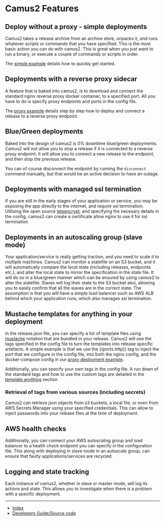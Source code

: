 # Camus2 Features

## Deploy without a proxy - simple deployments

Camus2 takes a release archive from an archive store, unpacks it, and runs whatever scripts or commands that you have specified. This is the most basic action you can do with camus2.
This is great when you just want to run a binary, or execute a couple of commands or scripts in order.

The [simple example](/hx-deploy-tool/userguide/simple-example) details how to quickly get started.

## Deployments with a reverse proxy sidecar

A feature that is baked into camus2, is to download and connect the standard nginx reverse proxy docker container, to a specified port.
All you have to do is specify proxy endpoints and ports in the config file.

The [proxy example](/hx-deploy-tool/userguide/proxy-example) details step by step how to deploy and connect a release to a reverse proxy endpoint.

## Blue/Green deployments

Baked into the design of camus2 is 0% downtime blue/green deployments. Camus2 will not allow you to stop a release if it is connected to a reverse proxy endpoint. It will allow you to connect a new release to the endpoint, and then stop the previous release.

You can of course disconnect the endpoint by running the `disconnect` command manually, but that would be an active decision to have an outage.

## Deployments with managed ssl termination

If you are still in the early stages of your application or service, you may be exposing the app directly to the internet, and require ssl termination.
Utilising the open source [letsencrypt](https://letsencrypt.org/about/), and specifying the necesary details in the config, camus2 can create a certificate allow nginx to use it for ssl termination

## Deployments in an autoscaling group (slave mode)

Your application/service is really getting traction, and you need to scale it to multiple machines. Camus2 can monitor a statefile on an S3 bucket, and it will automatically compare the local state (including releases, endpoints etc.), and alter the local state to mirror the specification in the state file. It will do so in a blue/green manner which can be ensured by using camus2 to alter the statefile.
Slaves will log their state to the S3 bucket also, allowing you to easily confirm that all the slaves are in the correct state. The assumption is that you will have a simple load balancer such as AWS ALB behind which your application runs, which also manages ssl termination.

## Mustache templates for anything in your deployment

In the release.json file, you can specify a list of template files using [mustache](https://mustache.github.io/mustache.5.html) notation that are bundled in your release.
Camus2 will use the tags specified in the config file to turn the templates into release specific artefacts.
A simple example is that we use the {{ports.http}} tag to inject the port that we configure in the config file, into both the nginx config, and the docker-compose config in our [proxy deployment example](/hx-deploy-tool/userguide/2-stepbystepexamples/2-proxy-example).

Additionally, you can specify your own tags in the config file. A run down of the standard tags and how to use the custom tags are detailed in the [template anything](/hx-deploy-tool/userguide/3-reference/3-templateanything) section

### Retrieval of tags from various sources (including secrets)

Camus2 can retrieve json objects from s3 buckets, a local file, or even from AWS Secrets Manager using your specified credentials. This can allow to inject passwords into your release files at the time of deployment.

## AWS health checks

Additionally, you can connect your AWS autoscaling group and load balancer to a health check endpoint you can specify in the configuration file. This along with deploying in slave mode in an autoscale group, can ensure that faulty applications/services are recycled.

## Logging and state tracking

Each instance of camus2, whether in slave or master mode, will log its actions and state. This allows you to investigate when there is a problem with a specific deployment.

---

- [Index](/hx-deploy-tool/index)
- [Developers Guide/Source code](https://github.com/helix-collective/hx-deploy-tool)
